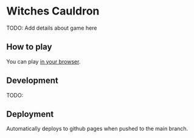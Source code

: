 # Witches Cauldron

TODO: Add details about game here

## How to play

You can play [in your browser](https://jackslinger.github.io/ludum-dare-49/).

## Development

TODO:

## Deployment

Automatically deploys to github pages when pushed to the main branch.
